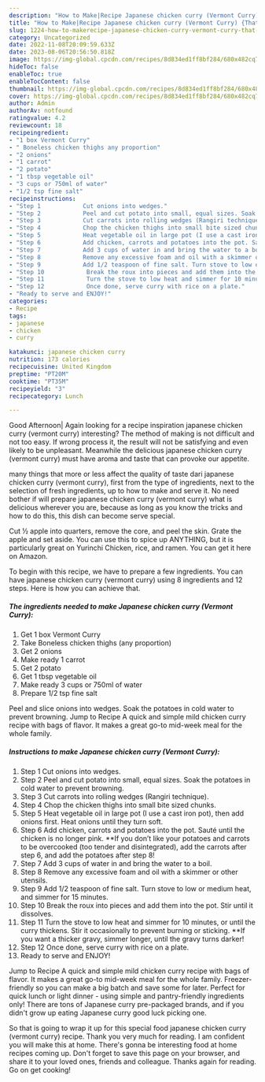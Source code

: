 ```yaml
---
description: "How to Make|Recipe Japanese chicken curry (Vermont Curry) {That is Special"
title: "How to Make|Recipe Japanese chicken curry (Vermont Curry) {That is Special"
slug: 1224-how-to-makerecipe-japanese-chicken-curry-vermont-curry-that-is-special
category: Uncategorized
date: 2022-11-08T20:09:59.633Z
date: 2023-08-06T20:56:50.818Z
image: https://img-global.cpcdn.com/recipes/8d834ed1ff8bf284/680x482cq70/japanese-chicken-curry-vermont-curry-recipe-main-photo.jpg
hideToc: false
enableToc: true
enableTocContent: false
thumbnail: https://img-global.cpcdn.com/recipes/8d834ed1ff8bf284/680x482cq70/japanese-chicken-curry-vermont-curry-recipe-main-photo.jpg
cover: https://img-global.cpcdn.com/recipes/8d834ed1ff8bf284/680x482cq70/japanese-chicken-curry-vermont-curry-recipe-main-photo.jpg
author: Admin
authorAv: notfound
ratingvalue: 4.2
reviewcount: 18
recipeingredient:
- "1 box Vermont Curry"
- " Boneless chicken thighs any proportion"
- "2 onions"
- "1 carrot"
- "2 potato"
- "1 tbsp vegetable oil"
- "3 cups or 750ml of water"
- "1/2 tsp fine salt"
recipeinstructions:
- "Step 1            Cut onions into wedges."
- "Step 2            Peel and cut potato into small, equal sizes. Soak the potatoes in cold water to prevent browning."
- "Step 3            Cut carrots into rolling wedges (Rangiri technique)."
- "Step 4            Chop the chicken thighs into small bite sized chunks."
- "Step 5            Heat vegetable oil in large pot (I use a cast iron pot), then add onions first. Heat onions until they turn soft."
- "Step 6            Add chicken, carrots and potatoes into the pot. Sauté until the chicken is no longer pink.  **If you don’t like your potatoes and carrots to be overcooked (too tender and disintegrated), add the carrots after step 6, and add the potatoes after step 8!"
- "Step 7            Add 3 cups of water in and bring the water to a boil."
- "Step 8            Remove any excessive foam and oil with a skimmer or other utensils."
- "Step 9            Add 1/2 teaspoon of fine salt. Turn stove to low or medium heat, and simmer for 15 minutes."
- "Step 10            Break the roux into pieces and add them into the pot. Stir until it dissolves."
- "Step 11            Turn the stove to low heat and simmer for 10 minutes, or until the curry thickens. Stir it occasionally to prevent burning or sticking.  **If you want a thicker gravy, simmer longer, until the gravy turns darker!"
- "Step 12            Once done, serve curry with rice on a plate."
- "Ready to serve and ENJOY!"
categories:
- Recipe
tags:
- japanese
- chicken
- curry

katakunci: japanese chicken curry 
nutrition: 173 calories
recipecuisine: United Kingdom
preptime: "PT20M"
cooktime: "PT35M"
recipeyield: "3"
recipecategory: Lunch

---
```



Good Afternoon| Again looking for a recipe inspiration japanese chicken curry (vermont curry) interesting? The method of making is not difficult and not too easy. If wrong process it, the result will not be satisfying and even likely to be unpleasant. Meanwhile the delicious japanese chicken curry (vermont curry) must have aroma and taste that can provoke our appetite.






many things that more or less affect the quality of taste dari japanese chicken curry (vermont curry), first from the type of ingredients, next to the selection of fresh ingredients, up to how to make and serve it. No need bother if will prepare japanese chicken curry (vermont curry) what is delicious wherever you are, because as long as you know the tricks and how to do this, this dish can become serve  special.


Cut ½ apple into quarters, remove the core, and peel the skin. Grate the apple and set aside. You can use this to spice up ANYTHING, but it is particularly great on Yurinchi Chicken, rice, and ramen. You can get it here on Amazon.


To begin with this recipe, we have to prepare a few ingredients. You can have japanese chicken curry (vermont curry) using 8 ingredients and 12 steps. Here is how you can achieve that.

<!--inarticleads1-->

##### The ingredients needed to make Japanese chicken curry (Vermont Curry):

1. Get 1 box Vermont Curry
1. Take  Boneless chicken thighs (any proportion)
1. Get 2 onions
1. Make ready 1 carrot
1. Get 2 potato
1. Get 1 tbsp vegetable oil
1. Make ready 3 cups or 750ml of water
1. Prepare 1/2 tsp fine salt


Peel and slice onions into wedges. Soak the potatoes in cold water to prevent browning. Jump to Recipe A quick and simple mild chicken curry recipe with bags of flavor. It makes a great go-to mid-week meal for the whole family. 

<!--inarticleads2-->

##### Instructions to make Japanese chicken curry (Vermont Curry):

1. Step 1            Cut onions into wedges.
1. Step 2            Peel and cut potato into small, equal sizes. Soak the potatoes in cold water to prevent browning.
1. Step 3            Cut carrots into rolling wedges (Rangiri technique).
1. Step 4            Chop the chicken thighs into small bite sized chunks.
1. Step 5            Heat vegetable oil in large pot (I use a cast iron pot), then add onions first. Heat onions until they turn soft.
1. Step 6            Add chicken, carrots and potatoes into the pot. Sauté until the chicken is no longer pink.  **If you don’t like your potatoes and carrots to be overcooked (too tender and disintegrated), add the carrots after step 6, and add the potatoes after step 8!
1. Step 7            Add 3 cups of water in and bring the water to a boil.
1. Step 8            Remove any excessive foam and oil with a skimmer or other utensils.
1. Step 9            Add 1/2 teaspoon of fine salt. Turn stove to low or medium heat, and simmer for 15 minutes.
1. Step 10            Break the roux into pieces and add them into the pot. Stir until it dissolves.
1. Step 11            Turn the stove to low heat and simmer for 10 minutes, or until the curry thickens. Stir it occasionally to prevent burning or sticking.  **If you want a thicker gravy, simmer longer, until the gravy turns darker!
1. Step 12            Once done, serve curry with rice on a plate.
1. Ready to serve and ENJOY!

Jump to Recipe A quick and simple mild chicken curry recipe with bags of flavor. It makes a great go-to mid-week meal for the whole family. Freezer-friendly so you can make a big batch and save some for later. Perfect for quick lunch or light dinner - using simple and pantry-friendly ingredients only! There are tons of Japanese curry pre-packaged brands, and if you didn&#39;t grow up eating Japanese curry good luck picking one. 

So that is going to wrap it up for this special food japanese chicken curry (vermont curry) recipe. Thank you very much for reading. I am confident you will make this at home. There's gonna be interesting food at home recipes coming up. Don't forget to save this page on your browser, and share it to your loved ones, friends and colleague. Thanks again for reading. Go on get cooking!
